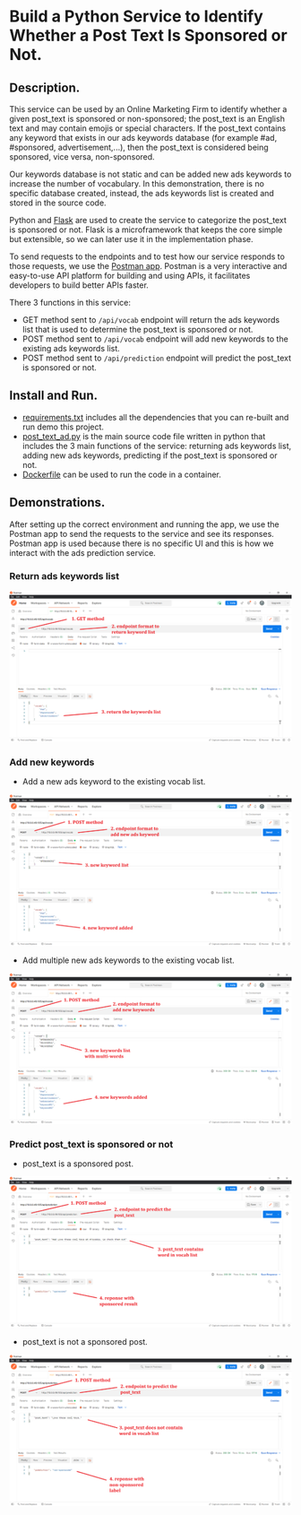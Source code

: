 # Build a Python Service to Identify Whether a Post Text Is Sponsored or Not.

## Description.
This service can be used by an Online Marketing Firm to identify whether a given post_text is sponsored or non-sponsored; the post_text is an English text and may contain emojis or special characters. If the post_text contains any keyword that exists in our ads keywords database (for example #ad, #sponsored, advertisement,...), then the post_text is considered being sponsored, vice versa, non-sponsored.<br>

Our keywords database is not static and can be added new ads keywords to increase the number of vocabulary. In this demonstration, there is no specific database created, instead, the ads keywords list is created and stored in the source code.<br>

Python and [Flask](https://flask.palletsprojects.com/en/2.0.x/) are used to create the service to categorize the post_text is sponsored or not. Flask is a microframework that keeps the core simple but extensible, so we can later use it in the implementation phase.<br>

To send requests to the endpoints and to test how our service responds to those requests, we use the [Postman app](https://www.postman.com/downloads/). Postman is a very interactive and easy-to-use API platform for building and using APIs, it facilitates developers to build better APIs faster.<br>

There 3 functions in this service:
- GET method sent to `/api/vocab` endpoint will return the ads keywords list that is used to determine the post_text is sponsored or not.
- POST method sent to `/api/vocab` endpoint will add new keywords to the existing ads keywords list.
- POST method sent to `/api/prediction` endpoint will predict the post_text is sponsored or not.


## Install and Run.
- [requirements.txt](https://github.com/ba-luan/microservice/blob/main/requirements.txt) includes all the dependencies that you can re-built and run demo this project.
- [post_text_ad.py](https://github.com/ba-luan/microservice/blob/main/post_text_ad.py) is the main source code file written in python that includes the 3 main functions of the service: returning ads keywords list, adding new ads keywords, predicting if the post_text is sponsored or not.
- [Dockerfile](https://github.com/ba-luan/microservice/blob/main/Dockerfile) can be used to run the code in a container.

## Demonstrations.
After setting up the correct environment and running the app, we use the Postman app to send the requests to the service and see its responses. Postman app is used because there is no specific UI and this is how we interact with the ads prediction service.
### Return ads keywords list
![GET vocab](https://github.com/ba-luan/microservice/blob/main/image/GET_vocab.PNG)
### Add new keywords
- Add a new ads keyword to the existing vocab list.

![POST vocab01](https://github.com/ba-luan/microservice/blob/main/image/POST_vocab01.PNG)

- Add multiple new ads keywords to the existing vocab list.

![POST vocab02](https://github.com/ba-luan/microservice/blob/main/image/POST_vocab02.PNG)
### Predict post_text is sponsored or not
- post_text is a sponsored post.

![POST prediction01](https://github.com/ba-luan/microservice/blob/main/image/POST_prediction01.PNG)

- post_text is not a sponsored post.

![POST prediction02](https://github.com/ba-luan/microservice/blob/main/image/POST_prediction02.PNG)
